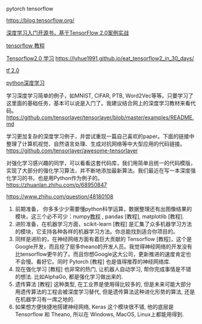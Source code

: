 pytorch
tensorflow

https://blog.tensorflow.org/

[深度学习入门开源书，基于TensorFlow 2.0案例实战](https://github.com/dragen1860/Deep-Learning-with-TensorFlow-book)

[tensorflow 教程](http://tensorflow.google.cn/)

[Tensorflow2.0 学习](https://github.com/lyhue1991/eat_tensorflow2_in_30_days)
https://lyhue1991.github.io/eat_tensorflow2_in_30_days/

[tf 2.0](https://geektutu.com/post/tf2doc.html)

[python深度学习](https://github.com/fchollet/deep-learning-with-python-notebooks)

学习深度学习简单的例子，如MNIST, CIFAR, PTB, Word2Vec等等。只要学习了这里面的基础任务，基本可以说是入门了。我建议结合网上的深度学习教材来看代码。
https://github.com/tensorlayer/tensorlayer/blob/master/examples/README.md

学习更加复杂的深度学习例子，并尝试重现一篇自己喜欢的paper。下面的链接中整理了计算机视觉、自然语言处理、生成对抗网络等中大型应用的代码链接。
https://github.com/tensorlayer/awesome-tensorlayer

对强化学习感兴趣的同学，可以看看这套代码库，我们用简单且统一的代码模版，实现了大部分的强化学习算法，并不断地添加最新算法。我们最近在写一本深度强化学习的书，也是用Python作为例子的。
https://zhuanlan.zhihu.com/p/68950847


https://www.zhihu.com/question/48180108
1. 前期准备， 你多多少少需要懂python科学运算，数据整理还有出图像结果的模块，这三个必不可少：numpy[教程](https://morvanzhou.github.io/tutorials/data-manipulation/np-pd/) , pandas [教程], matplotlib [教程].
2. 进阶准备，在机器学习方面，scikit-learn [教程] 是汇集了众多机器学习方法的模块，它支持各种各样的机器学习方法。你总能找到适合你项目的。
3. 同样是进阶的，在神经网络方面有着巨大贡献的 Tensorflow [教程]，这个是Google开发，而且挖了挺多theano的开发人员。我觉得神经网络的开发没有比tensorflow更牛的了。而且你想Google这大公司，更新推进的速度肯定也不会慢。看好它。同时 Pytorch [教程] 也是值得推荐的神经网络库.
4. 现在强化学习 [教程] 也非常的热门, 让机器人自动学习, 帮你完成事情是不错的想法. 比如AlphaGo, 都是强化学习做出来的.
5. 遗传算法 [教程] 这种类型, 在工业界是使用得比较多的, 但是未来可能大部分用遗传算法的工程会被深度学习替代, 但是遗传算法这种进化形势的算法, 还是在机器学习有一席之地的.
6. 如果想方便快捷地搭建神经网络, Keras 这个模块很不错, 他的底层是 Tensorflow 和 Theano, 所以在 Windows, MacOS, Linux上都能用得到.